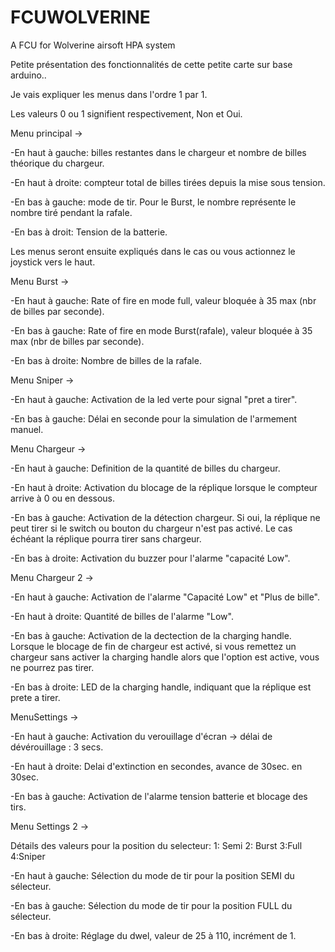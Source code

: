 # FCUWOLVERINE
A FCU for Wolverine airsoft HPA system

Petite présentation des fonctionnalités de cette petite carte sur base arduino..

Je vais expliquer les menus dans l'ordre 1 par 1.

Les valeurs 0 ou 1 signifient respectivement, Non et Oui.

Menu principal -> 

  -En haut à gauche: billes restantes dans le chargeur et nombre de billes théorique du chargeur.
  
  -En haut à droite: compteur total de billes tirées depuis la mise sous tension.
  
  -En bas à gauche: mode de tir. Pour le Burst, le nombre représente le nombre tiré pendant la rafale.
  
  -En bas à droit: Tension de la batterie.

Les menus seront ensuite expliqués dans le cas ou vous actionnez le joystick vers le haut.

Menu Burst -> 

  -En haut à gauche: Rate of fire en mode full, valeur bloquée à 35 max (nbr de billes par seconde).
  
  -En bas à gauche: Rate of fire en mode Burst(rafale), valeur bloquée à 35 max (nbr de billes par seconde).
  
  -En bas à droite: Nombre de billes de la rafale.

Menu Sniper ->

  -En haut à gauche: Activation de la led verte pour signal "pret a tirer".
  
  -En bas à gauche: Délai en seconde pour la simulation de l'armement manuel.
  
Menu Chargeur -> 

  -En haut à gauche: Definition de la quantité de billes du chargeur.
  
  -En haut à droite: Activation du blocage de la réplique lorsque le compteur arrive à 0 ou en dessous.
  
  -En bas à gauche: Activation de la détection chargeur. Si oui, la réplique ne peut tirer si le switch ou bouton du chargeur n'est pas activé.
   Le cas échéant la réplique pourra tirer sans chargeur.
  
  -En bas à droite: Activation du buzzer pour l'alarme "capacité Low".

Menu Chargeur 2 -> 
  
  -En haut à gauche: Activation de l'alarme "Capacité Low" et "Plus de bille".
  
  -En haut à droite: Quantité de billes de l'alarme "Low".
  
  -En bas à gauche: Activation de la dectection de la charging handle. Lorsque le blocage de fin de chargeur est activé, si vous remettez un chargeur sans activer la charging handle alors que l'option est active, vous ne pourrez pas tirer.
  
  -En bas à droite: LED de la charging handle, indiquant que la réplique est prete a tirer.

MenuSettings -> 
  
  -En haut à gauche: Activation du verouillage d'écran -> délai de dévérouillage : 3 secs.
  
  -En haut à droite: Delai d'extinction en secondes, avance de 30sec. en 30sec.
  
  -En bas à gauche: Activation de l'alarme tension batterie et blocage des tirs.
  
Menu Settings 2 ->

Détails des valeurs pour la position du selecteur:
  1: Semi
  2: Burst
  3:Full
  4:Sniper
  
  -En haut à gauche: Sélection du mode de tir pour la position SEMI du sélecteur.
  
  -En bas à gauche: Sélection du mode de tir pour la position FULL du sélecteur.
  
  -En bas à droite: Réglage du dwel, valeur de 25 à 110, incrément de 1.
